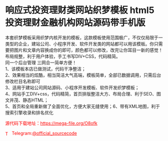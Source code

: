 # 响应式投资理财类网站织梦模板 html5投资理财金融机构网站源码带手机版

本套织梦模板采用织梦内核开发的模板，这款模板使用范围极广，不仅仅局限于一类型的企业，建站公司、小程序开发、软件开发类的网站都可以用该模板。你只需要把图片和文章内容换成你的即可，颜色都可以修改，改完让你耳目一新的感觉！布局规整，利于用户体验，手工书写DIV+CSS，代码精简。<br>同一个后台管理 三网合一简单方便！<br>1、该模板本店已做测试，代码干净整洁；<br>2、效果相当的炫酷，相当简洁大气高端，模板简单，全部已数据调用，只需后台修改栏目名称即可<br>3、适用于建站公司网站源码、小程序开发模板、软件开发织梦模板；<br>4、网站手工DIV+css，代码精简，首页排版整洁大方、布局合理、利于SEO、图文并茂、静态HTML；<br>5、首页和全局重新做了全面优化，方便大家无缝使用；6、带有XML地图，利于搜索引擎收录和排名优化<br>


<p style="color: red;">源代码下载地址：<a href="https://mega-file.org/O8ofk" style="color: red;">https://mega-file.org/O8ofk</a></p><p style="color: red;"><img src="https://cdn-icons-png.flaticon.com/512/2111/2111646.png" alt="Telegram Icon" style="width: 16px; vertical-align: middle; margin-right: 5px;">Telegram:<a href="https://t.me/official_sourcecode" style="color: red;">@official_sourcecode</a></p>